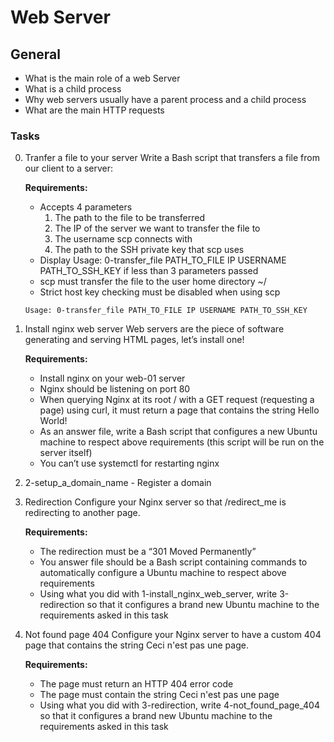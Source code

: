 # Web Server

## General

- What is the main role of a web Server
- What is a child process
- Why web servers usually have a parent process and a child process
- What are the main HTTP requests

### Tasks

0. Tranfer a file to your server
    Write a Bash script that transfers a file from our client to a server:

    **Requirements:**

    - Accepts 4 parameters
        1. The path to the file to be transferred
        2. The IP of the server we want to transfer the file to
        3. The username scp connects with
        4. The path to the SSH private key that scp uses
    - Display Usage: 0-transfer_file PATH_TO_FILE IP USERNAME PATH_TO_SSH_KEY if less than 3 parameters passed
    - scp must transfer the file to the user home directory ~/
    - Strict host key checking must be disabled when using scp

    `Usage: 0-transfer_file PATH_TO_FILE IP USERNAME PATH_TO_SSH_KEY`

1. Install nginx web server
    Web servers are the piece of software generating and serving HTML pages, let’s install one!

    **Requirements:**

    - Install nginx on your web-01 server
    - Nginx should be listening on port 80
    - When querying Nginx at its root / with a GET request (requesting a page) using curl, it must return a page that contains the string Hello World!
    - As an answer file, write a Bash script that configures a new Ubuntu machine to respect above requirements (this script will be run on the server itself)
    - You can’t use systemctl for restarting nginx

2. 2-setup_a_domain_name - Register a domain

3. Redirection
    Configure your Nginx server so that /redirect_me is redirecting to another page.

    **Requirements:**

    - The redirection must be a “301 Moved Permanently”
    - You answer file should be a Bash script containing commands to automatically configure a Ubuntu machine to respect above requirements
    - Using what you did with 1-install_nginx_web_server, write 3-redirection so that it configures a brand new Ubuntu machine to the requirements asked in this task

4. Not found page 404
    Configure your Nginx server to have a custom 404 page that contains the string Ceci n'est pas une page.

    **Requirements:**

    - The page must return an HTTP 404 error code
    - The page must contain the string Ceci n'est pas une page
    - Using what you did with 3-redirection, write 4-not_found_page_404 so that it configures a brand new Ubuntu machine to the requirements asked in this task
